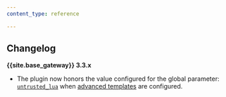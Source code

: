 ```yaml
---
content_type: reference

---
```


## Changelog

**{{site.base_gateway}} 3.3.x**
- The plugin now honors the value configured for the global parameter: [`untrusted_lua`](/gateway/configuration/#untrusted-lua)
  when [advanced templates](/plugins/request-transformer/#advanced-templates) are configured.